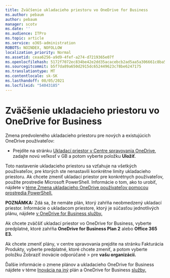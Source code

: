 ```yaml
---
title: Zväčšenie ukladacieho priestoru vo OneDrive for Business
ms.author: pebaum
author: pebaum
manager: scotv
ms.date: ''
ms.audience: ITPro
ms.topic: article
ms.service: o365-administration
ROBOTS: NOINDEX, NOFOLLOW
localization_priority: Normal
ms.assetid: ceaa6256-a9d9-4fef-a274-d7219365e07f
ms.openlocfilehash: 5172f7072ec834be42e2dd35acacebcb2ad5aa5a306661c8ba5ff6ed888f63f1
ms.sourcegitcommit: b5f7da89a650d2915dc652449623c78be6247175
ms.translationtype: MT
ms.contentlocale: sk-SK
ms.lasthandoff: 08/05/2021
ms.locfileid: "54043185"
---
```

# <a name="how-to-increase-storage-in-onedrive-for-business"></a>Zväčšenie ukladacieho priestoru vo OneDrive for Business

Zmena predvoleného ukladacieho priestoru pre nových a existujúcich OneDrive používateľov:
  
- Prejdite na stránku [Ukladací priestor v Centre spravovania OneDrive](https://admin.onedrive.com/?v=StorageSettings), zadajte novú veľkosť v GB a potom vyberte položku **Uložiť**.

Toto nastavenie ukladacieho priestoru sa vzťahuje na všetkých používateľov, pre ktorých ste nenastavili konkrétne limity ukladacieho priestoru. Ak chcete zmeniť ukladací priestor pre konkrétnych používateľov, použite prostredie Microsoft PowerShell. Informácie o tom, ako to urobiť, nájdete v [téme Zmena ukladacieho OneDrive používateľov pomocou prostredia PowerShell.](https://docs.microsoft.com/onedrive/change-user-storage)

**POZNÁMKA:** Zdá sa, že nemáte plán, ktorý zahŕňa neobmedzený ukladací priestor. Informácie o ukladacom priestore, ktorý je súčasťou jednotlivých plánu, nájdete [v OneDrive for Business služby.](https://docs.microsoft.com/office365/servicedescriptions/onedrive-for-business-service-description)
  
Ak chcete zväčšiť ukladací priestor vo OneDrive for Business, vyberte predplatné, ktoré zahŕňa **OneDrive for Business Plan 2** alebo **Office 365 E3.**
  
Ak chcete zmeniť plány, v centre  spravovania prejdite na stránku Fakturácia Produkty, vyberte predplatné, ktoré chcete zmeniť, a potom vyberte položku Zobraziť inovácie odporúčané \> [](https://go.microsoft.com/fwlink/p/?linkid=842054) pre **vašu organizácii.**
  
Ďalšie informácie o zmene plánov a ukladacieho OneDrive for Business nájdete v téme [Inovácia na iný](https://docs.microsoft.com/microsoft-365/commerce/subscriptions/upgrade-to-different-plan) plán a OneDrive for Business [služby.](https://docs.microsoft.com/office365/servicedescriptions/onedrive-for-business-service-description)
